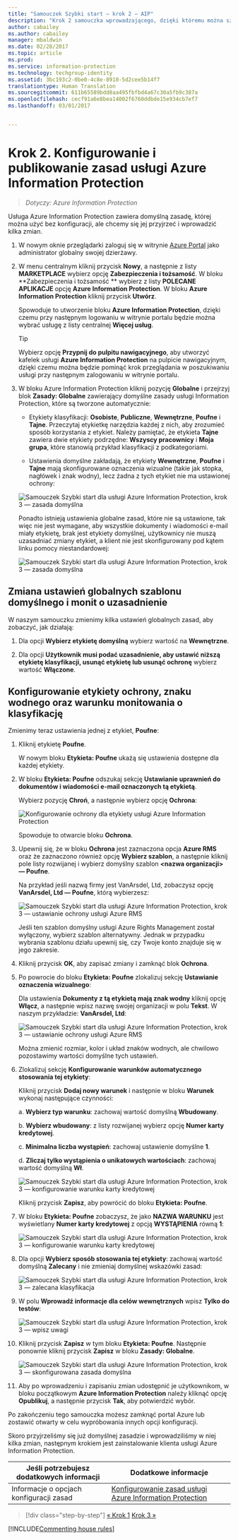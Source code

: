 ```yaml
---
title: "Samouczek Szybki start — krok 2 — AIP"
description: "Krok 2 samouczka wprowadzającego, dzięki któremu można szybko wypróbować usługę Azure Information Protection — konfigurowanie zasad."
author: cabailey
ms.author: cabailey
manager: mbaldwin
ms.date: 02/28/2017
ms.topic: article
ms.prod: 
ms.service: information-protection
ms.technology: techgroup-identity
ms.assetid: 3bc193c2-0be0-4c8e-8910-5d2cee5b14f7
translationtype: Human Translation
ms.sourcegitcommit: 611b65589bdd8aa495fbfbd4a67c30a5fb9c387a
ms.openlocfilehash: cecf91a6e8bea14002f6760ddbde15e934cb7ef7
ms.lasthandoff: 03/01/2017


---
```


# <a name="step-2-configure-and-publish-the-azure-information-protection-policy"></a>Krok 2. Konfigurowanie i publikowanie zasad usługi Azure Information Protection

>*Dotyczy: Azure Information Protection*

Usługa Azure Information Protection zawiera domyślną zasadę, której można użyć bez konfiguracji, ale chcemy się jej przyjrzeć i wprowadzić kilka zmian.

1. W nowym oknie przeglądarki zaloguj się w witrynie [Azure Portal](https://portal.azure.com) jako administrator globalny swojej dzierżawy.

2. W menu centralnym kliknij przycisk **Nowy**, a następnie z listy **MARKETPLACE** wybierz opcję **Zabezpieczenia i tożsamość**. W bloku **Zabezpieczenia i tożsamość ** wybierz z listy **POLECANE APLIKACJE** opcję **Azure Information Protection**. W bloku **Azure Information Protection** kliknij przycisk **Utwórz**.

    Spowoduje to utworzenie bloku **Azure Information Protection**, dzięki czemu przy następnym logowaniu w witrynie portalu będzie można wybrać usługę z listy centralnej **Więcej usług**. 

    > [!TIP] 
    > Wybierz opcję **Przypnij do pulpitu nawigacyjnego**, aby utworzyć kafelek usługi **Azure Information Protection** na pulpicie nawigacyjnym, dzięki czemu można będzie pominąć krok przeglądania w poszukiwaniu usługi przy następnym zalogowaniu w witrynie portalu.

3.  W bloku Azure Information Protection kliknij pozycję **Globalne** i przejrzyj blok **Zasady: Globalne** zawierający domyślne zasady usługi Information Protection, które są tworzone automatycznie:
    
    - Etykiety klasyfikacji: **Osobiste**, **Publiczne**, **Wewnętrzne**, **Poufne** i **Tajne**. Przeczytaj etykietkę narzędzia każdej z nich, aby zrozumieć sposób korzystania z etykiet. Należy pamiętać, że etykieta **Tajne** zawiera dwie etykiety podrzędne: **Wszyscy pracownicy** i **Moja grupa**, które stanowią przykład klasyfikacji z podkategoriami.

    - Ustawienia domyślne zakładają, że etykiety **Wewnętrzne**, **Poufne** i **Tajne** mają skonfigurowane oznaczenia wizualne (takie jak stopka, nagłówek i znak wodny), lecz żadna z tych etykiet nie ma ustawionej ochrony: 
    
    ![Samouczek Szybki start dla usługi Azure Information Protection, krok 3 — zasada domyślna](../media/info-protect-policy-default-labels.png)
    
    Ponadto istnieją ustawienia globalne zasad, które nie są ustawione, tak więc nie jest wymagane, aby wszystkie dokumenty i wiadomości e-mail miały etykietę, brak jest etykiety domyślnej, użytkownicy nie muszą uzasadniać zmiany etykiet, a klient nie jest skonfigurowany pod kątem linku pomocy niestandardowej:
    
    ![Samouczek Szybki start dla usługi Azure Information Protection, krok 3 — zasada domyślna](../media/info-protect-policy-default-settings.png)

## <a name="changing-the-global-settings-for-a-default-template-and-prompt-for-justification"></a>Zmiana ustawień globalnych szablonu domyślnego i monit o uzasadnienie

W naszym samouczku zmienimy kilka ustawień globalnych zasad, aby zobaczyć, jak działają:

1. Dla opcji **Wybierz etykietę domyślną** wybierz wartość na **Wewnętrzne**.

2. Dla opcji **Użytkownik musi podać uzasadnienie, aby ustawić niższą etykietę klasyfikacji, usunąć etykietę lub usunąć ochronę** wybierz wartość **Włączone**.

## <a name="configuring-a-label-for-protection-a-watermark-and-a-condition-to-prompt-for-classification"></a>Konfigurowanie etykiety ochrony, znaku wodnego oraz warunku monitowania o klasyfikację

Zmienimy teraz ustawienia jednej z etykiet, **Poufne**:

1. Kliknij etykietę **Poufne**. 
    
    W nowym bloku **Etykieta: Poufne** ukażą się ustawienia dostępne dla każdej etykiety. 

2. W bloku **Etykieta: Poufne** odszukaj sekcję **Ustawianie uprawnień do dokumentów i wiadomości e-mail oznaczonych tą etykietą**.

    Wybierz pozycję **Chroń**, a następnie wybierz opcję **Ochrona**:
    
    ![Konfigurowanie ochrony dla etykiety usługi Azure Information Protection](../media/info-protect-protection-bar.png) 
    
    Spowoduje to otwarcie bloku **Ochrona**.
    
3. Upewnij się, że w bloku **Ochrona** jest zaznaczona opcja **Azure RMS** oraz że zaznaczono również opcję **Wybierz szablon**, a następnie kliknij pole listy rozwijanej i wybierz domyślny szablon **\<nazwa organizacji> — Poufne**.     
    
    Na przykład jeśli nazwą firmy jest VanArsdel, Ltd, zobaczysz opcję **VanArsdel, Ltd — Poufne**, którą wybierzesz: 
    
    ![Samouczek Szybki start dla usługi Azure Information Protection, krok 3 — ustawianie ochrony usługi Azure RMS](../media/step2-select-rms-template.png)
    
    Jeśli ten szablon domyślny usługi Azure Rights Management został wyłączony, wybierz szablon alternatywny. Jednak w przypadku wybrania szablonu działu upewnij się, czy Twoje konto znajduje się w jego zakresie.
    
4. Kliknij przycisk **OK**, aby zapisać zmiany i zamknąć blok **Ochrona**.

5. Po powrocie do bloku **Etykieta: Poufne** zlokalizuj sekcję **Ustawianie oznaczenia wizualnego**:
    
    Dla ustawienia **Dokumenty z tą etykietą mają znak wodny** kliknij opcję **Włącz**, a następnie wpisz nazwę swojej organizacji w polu **Tekst**. W naszym przykładzie: **VanArsdel, Ltd**: 
    
    ![Samouczek Szybki start dla usługi Azure Information Protection, krok 3 — ustawianie ochrony usługi Azure RMS](../media/step2-configure-watermark.png)
    
    Można zmienić rozmiar, kolor i układ znaków wodnych, ale chwilowo pozostawimy wartości domyślne tych ustawień.
    
6. Zlokalizuj sekcję **Konfigurowanie warunków automatycznego stosowania tej etykiety**:
    
    Kliknij przycisk **Dodaj nowy warunek** i następnie w bloku **Warunek** wykonaj następujące czynności:
    
    a. **Wybierz typ warunku**: zachowaj wartość domyślną **Wbudowany**.
    
    b. **Wybierz wbudowany**: z listy rozwijanej wybierz opcję **Numer karty kredytowej**.
    
    c. **Minimalna liczba wystąpień**: zachowaj ustawienie domyślne **1**.
    
    d. **Zliczaj tylko wystąpienia o unikatowych wartościach**: zachowaj wartość domyślną **Wł**.
    
    ![Samouczek Szybki start dla usługi Azure Information Protection, krok 3 — konfigurowanie warunku karty kredytowej](../media/step2-configure-condition.png)
    
    Kliknij przycisk **Zapisz**, aby powrócić do bloku **Etykieta: Poufne**.

7. W bloku **Etykieta: Poufne** zobaczysz, że jako **NAZWA WARUNKU** jest wyświetlany **Numer karty kredytowej** z opcją **WYSTĄPIENIA** równą **1**:
    
    ![Samouczek Szybki start dla usługi Azure Information Protection, krok 3 — konfigurowanie warunku karty kredytowej](../media/step2-see-condition.png)

8. Dla opcji **Wybierz sposób stosowania tej etykiety**: zachowaj wartość domyślną **Zalecany** i nie zmieniaj domyślnej wskazówki zasad:
    
    ![Samouczek Szybki start dla usługi Azure Information Protection, krok 3 — zalecana klasyfikacja](../media/step2-keep-recommended.png)

9. W polu **Wprowadź informacje dla celów wewnętrznych** wpisz **Tylko do testów**:
    
    ![Samouczek Szybki start dla usługi Azure Information Protection, krok 3 — wpisz uwagi](../media/step2-type-notes.png)

10. Kliknij przycisk **Zapisz** w tym bloku **Etykieta: Poufne**. Następnie ponownie kliknij przycisk **Zapisz** w bloku **Zasady: Globalne**.

    ![Samouczek Szybki start dla usługi Azure Information Protection, krok 3 — skonfigurowana zasada domyślna](../media/info-protect-policy-configured.png)

11. Aby po wprowadzeniu i zapisaniu zmian udostępnić je użytkownikom, w bloku początkowym **Azure Information Protection** należy kliknąć opcję **Opublikuj**, a następnie przycisk **Tak**, aby potwierdzić wybór.

Po zakończeniu tego samouczka możesz zamknąć portal Azure lub zostawić otwarty w celu wypróbowania innych opcji konfiguracji.

Skoro przyjrzeliśmy się już domyślnej zasadzie i wprowadziliśmy w niej kilka zmian, następnym krokiem jest zainstalowanie klienta usługi Azure Information Protection.

|Jeśli potrzebujesz dodatkowych informacji|Dodatkowe informacje|
|--------------------------------|--------------------------|
|Informacje o opcjach konfiguracji zasad|[Konfigurowanie zasad usługi Azure Information Protection](../deploy-use/configure-policy.md)|


>[!div class="step-by-step"]
[&#171; Krok 1](infoprotect-tutorial-step1.md)
[Krok 3 &#187;](infoprotect-tutorial-step3.md)

[!INCLUDE[Commenting house rules](../includes/houserules.md)]
